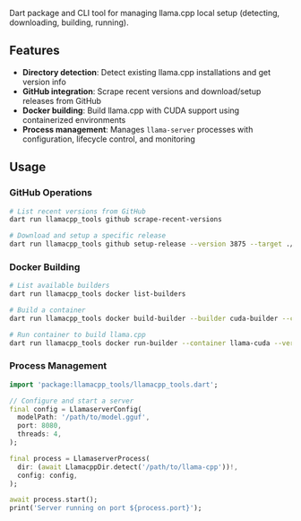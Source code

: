 Dart package and CLI tool for managing llama.cpp local setup (detecting, downloading, building, running).

## Features

- **Directory detection**: Detect existing llama.cpp installations and get version info
- **GitHub integration**: Scrape recent versions and download/setup releases from GitHub
- **Docker building**: Build llama.cpp with CUDA support using containerized environments
- **Process management**: Manages `llama-server` processes with configuration, lifecycle control, and monitoring

## Usage

### GitHub Operations
```bash
# List recent versions from GitHub
dart run llamacpp_tools github scrape-recent-versions

# Download and setup a specific release
dart run llamacpp_tools github setup-release --version 3875 --target ./llama-cpp
```

### Docker Building  
```bash
# List available builders
dart run llamacpp_tools docker list-builders

# Build a container
dart run llamacpp_tools docker build-builder --builder cuda-builder --container llama-cuda

# Run container to build llama.cpp
dart run llamacpp_tools docker run-builder --container llama-cuda --version 3875 --output ./output
```

### Process Management
```dart
import 'package:llamacpp_tools/llamacpp_tools.dart';

// Configure and start a server
final config = LlamaserverConfig(
  modelPath: '/path/to/model.gguf',
  port: 8080,
  threads: 4,
);

final process = LlamaserverProcess(
  dir: (await LlamacppDir.detect('/path/to/llama-cpp'))!,
  config: config,
);

await process.start();
print('Server running on port ${process.port}');
```
